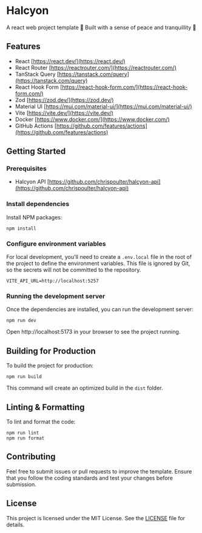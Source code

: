 # Halcyon

A react web project template 👷 Built with a sense of peace and tranquillity 🙏

## Features

- React
  [https://react.dev/](https://react.dev/)
- React Router
  [https://reactrouter.com/](https://reactrouter.com/)
- TanStack Query
  [https://tanstack.com/query](https://tanstack.com/query)
- React Hook Form
  [https://react-hook-form.com/](https://react-hook-form.com/)
- Zod
  [https://zod.dev/](https://zod.dev/)
- Material UI
  [https://mui.com/material-ui/](https://mui.com/material-ui/)
- Vite
  [https://vite.dev/](https://vite.dev/)
- Docker
  [https://www.docker.com/](https://www.docker.com/)
- GitHub Actions
  [https://github.com/features/actions](https://github.com/features/actions)

## Getting Started

### Prerequisites

- Halcyon API
  [https://github.com/chrispoulter/halcyon-api](https://github.com/chrispoulter/halcyon-api)

### Install dependencies

Install NPM packages:

```
npm install
```

### Configure environment variables

For local development, you'll need to create a `.env.local` file in the root of the project to define the environment variables. This file is ignored by Git, so the secrets will not be committed to the repository.

```
VITE_API_URL=http://localhost:5257
```

### Running the development server

Once the dependencies are installed, you can run the development server:

```
npm run dev
```

Open http://localhost:5173 in your browser to see the project running.

## Building for Production

To build the project for production:

```
npm run build
```

This command will create an optimized build in the `dist` folder.

## Linting & Formatting

To lint and format the code:

```
npm run lint
npm run format
```

## Contributing

Feel free to submit issues or pull requests to improve the template. Ensure that you follow the coding standards and test your changes before submission.

## License

This project is licensed under the MIT License. See the [LICENSE](LICENSE) file for details.
